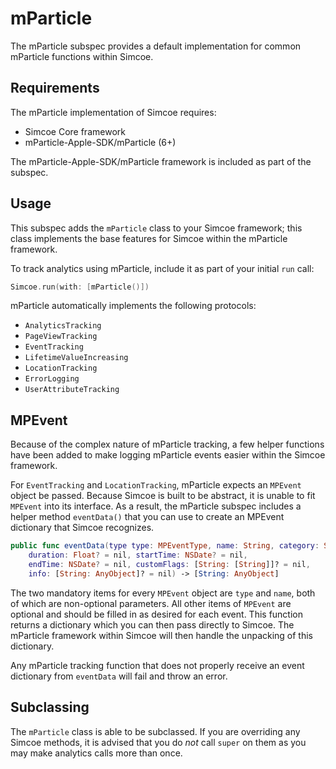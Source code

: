 # mParticle

The mParticle subspec provides a default implementation for common mParticle functions within Simcoe.

## Requirements

The mParticle implementation of Simcoe requires:

- Simcoe Core framework
- mParticle-Apple-SDK/mParticle (6+)

The mParticle-Apple-SDK/mParticle framework is included as part of the subspec.

## Usage

This subspec adds the `mParticle` class to your Simcoe framework; this class implements the base features for Simcoe within the mParticle framework.

To track analytics using mParticle, include it as part of your initial `run` call:

```swift
Simcoe.run(with: [mParticle()])
```

mParticle automatically implements the following protocols:

- `AnalyticsTracking`
- `PageViewTracking`
- `EventTracking`
- `LifetimeValueIncreasing`
- `LocationTracking`
- `ErrorLogging`
- `UserAttributeTracking`

## MPEvent

Because of the complex nature of mParticle tracking, a few helper functions have been added to make logging mParticle events easier within the Simcoe framework.

For `EventTracking` and `LocationTracking`, mParticle expects an `MPEvent` object be passed. Because Simcoe is built to be abstract, it is unable to fit `MPEvent` into its interface. As a result, the mParticle subspec includes a helper method `eventData()` that you can use to create an MPEvent dictionary that Simcoe recognizes.

```swift
public func eventData(type type: MPEventType, name: String, category: String? = nil,
    duration: Float? = nil, startTime: NSDate? = nil,
    endTime: NSDate? = nil, customFlags: [String: [String]]? = nil,
    info: [String: AnyObject]? = nil) -> [String: AnyObject]
```

The two mandatory items for every `MPEvent` object are `type` and `name`, both of which are non-optional parameters. All other items of `MPEvent` are optional
and should be filled in as desired for each event. This function returns a dictionary which you can then pass directly to Simcoe. The mParticle framework
within Simcoe will then handle the unpacking of this dictionary.

Any mParticle tracking function that does not properly receive an event dictionary from `eventData` will fail and throw an error.

## Subclassing

The `mParticle` class is able to be subclassed. If you are overriding any Simcoe methods, it is advised that you do _not_ call `super` on them
as you may make analytics calls more than once.
